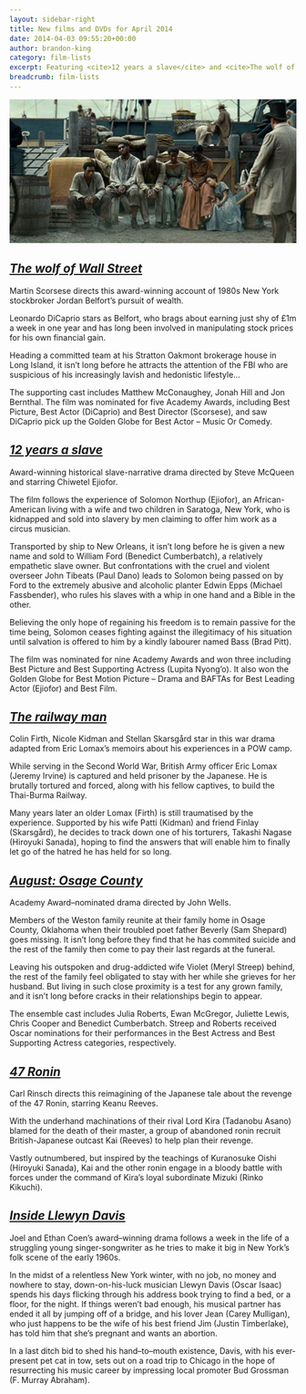 ```yaml
---
layout: sidebar-right
title: New films and DVDs for April 2014
date: 2014-04-03 09:55:20+00:00
author: brandon-king
category: film-lists
excerpt: Featuring <cite>12 years a slave</cite> and <cite>The wolf of Wall Street</cite>.
breadcrumb: film-lists
---
```

![12 years a slave](/images/featured/featured-12-years-a-slave.jpg)

## [<cite>The wolf of Wall Street</cite>](https://suffolk.spydus.co.uk/cgi-bin/spydus.exe/ENQ/OPAC/BIBENQ/21266319?QRY=CTIBIB%3C%20IRN(35745645)&QRYTEXT=The%20wolf%20of%20Wall%20Street%20%5Bvideorecording%5D)

Martin Scorsese directs this award-winning account of 1980s New York stockbroker Jordan Belfort&#8217;s pursuit of wealth.

Leonardo DiCaprio stars as Belfort, who brags about earning just shy of £1m a week in one year and has long been involved in manipulating stock prices for his own financial gain.

Heading a committed team at his Stratton Oakmont brokerage house in Long Island, it isn&#8217;t long before he attracts the attention of the FBI who are suspicious of his increasingly lavish and hedonistic lifestyle…

The supporting cast includes Matthew McConaughey, Jonah Hill and Jon Bernthal. The film was nominated for five Academy Awards, including Best Picture, Best Actor (DiCaprio) and Best Director (Scorsese), and saw DiCaprio pick up the Golden Globe for Best Actor – Music Or Comedy.

## [<cite>12 years a slave</cite>](https://suffolk.spydus.co.uk/cgi-bin/spydus.exe/ENQ/OPAC/BIBENQ/21267708?QRY=CTIBIB%3C%20IRN(37213347)&QRYTEXT=12%20years%20a%20slave%20%5Bvideorecording%5D)

Award-winning historical slave-narrative drama directed by Steve McQueen and starring Chiwetel Ejiofor.

The film follows the experience of Solomon Northup (Ejiofor), an African-American living with a wife and two children in Saratoga, New York, who is kidnapped and sold into slavery by men claiming to offer him work as a circus musician.

Transported by ship to New Orleans, it isn&#8217;t long before he is given a new name and sold to William Ford (Benedict Cumberbatch), a relatively empathetic slave owner. But confrontations with the cruel and violent overseer John Tibeats (Paul Dano) leads to Solomon being passed on by Ford to the extremely abusive and alcoholic planter Edwin Epps (Michael Fassbender), who rules his slaves with a whip in one hand and a Bible in the other.

Believing the only hope of regaining his freedom is to remain passive for the time being, Solomon ceases fighting against the illegitimacy of his situation until salvation is offered to him by a kindly labourer named Bass (Brad Pitt).

The film was nominated for nine Academy Awards and won three including Best Picture and Best Supporting Actress (Lupita Nyong&#8217;o). It also won the Golden Globe for Best Motion Picture – Drama and BAFTAs for Best Leading Actor (Ejiofor) and Best Film.

## [<cite>The railway man</cite>](https://suffolk.spydus.co.uk/cgi-bin/spydus.exe/ENQ/OPAC/BIBENQ/21269062?QRY=CTIBIB%3C%20IRN(26250279)&QRYTEXT=The%20railway%20man%20%5Bvideorecording%5D)

Colin Firth, Nicole Kidman and Stellan Skarsgård star in this war drama adapted from Eric Lomax&#8217;s memoirs about his experiences in a POW camp.

While serving in the Second World War, British Army officer Eric Lomax (Jeremy Irvine) is captured and held prisoner by the Japanese. He is brutally tortured and forced, along with his fellow captives, to build the Thai-Burma Railway.

Many years later an older Lomax (Firth) is still traumatised by the experience. Supported by his wife Patti (Kidman) and friend Finlay (Skarsgård), he decides to track down one of his torturers, Takashi Nagase (Hiroyuki Sanada), hoping to find the answers that will enable him to finally let go of the hatred he has held for so long.

## [<cite>August: Osage County</cite>](https://suffolk.spydus.co.uk/cgi-bin/spydus.exe/ENQ/OPAC/BIBENQ/21270566?QRY=CTIBIB%3C%20IRN(37691388)&QRYTEXT=August%3A%20Osage%20county%20%5Bvideorecording%5D)

Academy Award–nominated drama directed by John Wells.

Members of the Weston family reunite at their family home in Osage County, Oklahoma when their troubled poet father Beverly (Sam Shepard) goes missing. It isn&#8217;t long before they find that he has commited suicide and the rest of the family then come to pay their last regards at the funeral.

Leaving his outspoken and drug-addicted wife Violet (Meryl Streep) behind, the rest of the family feel obligated to stay with her while she grieves for her husband. But living in such close proximity is a test for any grown family, and it isn&#8217;t long before cracks in their relationships begin to appear.

The ensemble cast includes Julia Roberts, Ewan McGregor, Juliette Lewis, Chris Cooper and Benedict Cumberbatch. Streep and Roberts received Oscar nominations for their performances in the Best Actress and Best Supporting Actress categories, respectively.

## [<cite>47 Ronin</cite>](https://suffolk.spydus.co.uk/cgi-bin/spydus.exe/ENQ/OPAC/BIBENQ/21283277?QRY=CTIBIB%3C%20IRN(5629665)&QRYTEXT=47%20Ronin%20%5Bvideorecording%5D)

Carl Rinsch directs this reimagining of the Japanese tale about the revenge of the 47 Ronin, starring Keanu Reeves.

With the underhand machinations of their rival Lord Kira (Tadanobu Asano) blamed for the death of their master, a group of abandoned ronin recruit British-Japanese outcast Kai (Reeves) to help plan their revenge.

Vastly outnumbered, but inspired by the teachings of Kuranosuke Oishi (Hiroyuki Sanada), Kai and the other ronin engage in a bloody battle with forces under the command of Kira&#8217;s loyal subordinate Mizuki (Rinko Kikuchi).

## [<cite>Inside Llewyn Davis</cite>](https://suffolk.spydus.co.uk/cgi-bin/spydus.exe/ENQ/OPAC/BIBENQ/21288293?QRY=CTIBIB%3C%20IRN(20249080)&QRYTEXT=Inside%20Llewyn%20Davis%20%5Bvideorecording%5D)

Joel and Ethan Coen&#8217;s award–winning drama follows a week in the life of a struggling young singer-songwriter as he tries to make it big in New York&#8217;s folk scene of the early 1960s.

In the midst of a relentless New York winter, with no job, no money and nowhere to stay, down-on-his-luck musician Llewyn Davis (Oscar Isaac) spends his days flicking through his address book trying to find a bed, or a floor, for the night. If things weren&#8217;t bad enough, his musical partner has ended it all by jumping off of a bridge, and his lover Jean (Carey Mulligan), who just happens to be the wife of his best friend Jim (Justin Timberlake), has told him that she&#8217;s pregnant and wants an abortion.

In a last ditch bid to shed his hand–to–mouth existence, Davis, with his ever-present pet cat in tow, sets out on a road trip to Chicago in the hope of resurrecting his music career by impressing local promoter Bud Grossman (F. Murray Abraham).
